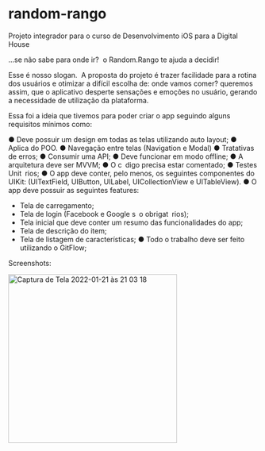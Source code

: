 # random-rango

Projeto integrador para o curso de Desenvolvimento iOS para a Digital House

…se não sabe para onde ir?  o Random.Rango te ajuda a decidir! 

Esse é nosso slogan. 
A proposta do projeto é trazer facilidade para a rotina dos usuários e otimizar a difícil escolha de: onde vamos comer? queremos assim, que o aplicativo desperte sensações e emoções no usuário, gerando a necessidade de utilização da plataforma. 

Essa foi a ideia que tivemos para poder criar o app seguindo alguns requisitos mínimos como:

● Deve possuir um design em todas as telas utilizando auto layout;
● Aplica do POO.
● Navegação entre telas (Navigation e Modal)
● Tratativas de erros;
● Consumir uma API;
● Deve funcionar em modo offline;
● A arquitetura deve ser MVVM;
● O c digo precisa estar comentado;
● Testes Unit rios;
● O app deve conter, pelo menos, os seguintes componentes do UIKit: (UITextField, UIButton, UILabel, UICollectionView e UITableView).
● O app deve possuir as seguintes features:
- Tela de carregamento;
- Tela de login (Facebook e Google s o obrigat rios);
- Tela inicial que deve conter um resumo das funcionalidades do app;
- Tela de descrição do item;
- Tela de listagem de características;
● Todo o trabalho deve ser feito utilizando o GitFlow;

Screenshots:

<img width="340" alt="Captura de Tela 2022-01-21 às 21 03 18" src="https://user-images.githubusercontent.com/65797571/150615412-ab67c67f-09bb-42a6-8ee3-de106b802e27.png">
